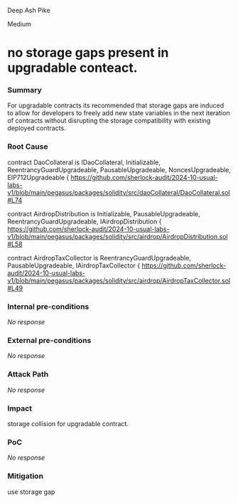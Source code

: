 Deep Ash Pike

Medium

# no storage gaps present in upgradable conteact.

### Summary

For upgradable contracts its recommended that storage gaps are induced to allow for developers to freely add new state variables in the next iteration of contracts without disrupting the storage compatibility with existing deployed contracts.

### Root Cause

contract DaoCollateral is
    IDaoCollateral,
    Initializable,
    ReentrancyGuardUpgradeable,
    PausableUpgradeable,
    NoncesUpgradeable,
    EIP712Upgradeable
{
https://github.com/sherlock-audit/2024-10-usual-labs-v1/blob/main/pegasus/packages/solidity/src/daoCollateral/DaoCollateral.sol#L74

contract AirdropDistribution is
    Initializable,
    PausableUpgradeable,
    ReentrancyGuardUpgradeable,
    IAirdropDistribution
{
https://github.com/sherlock-audit/2024-10-usual-labs-v1/blob/main/pegasus/packages/solidity/src/airdrop/AirdropDistribution.sol#L58


contract AirdropTaxCollector is
    ReentrancyGuardUpgradeable,
    PausableUpgradeable,
    IAirdropTaxCollector
{
https://github.com/sherlock-audit/2024-10-usual-labs-v1/blob/main/pegasus/packages/solidity/src/airdrop/AirdropTaxCollector.sol#L49

### Internal pre-conditions

_No response_

### External pre-conditions

_No response_

### Attack Path

_No response_

### Impact

storage collision for upgradable contract.

### PoC

_No response_

### Mitigation

use storage gap
